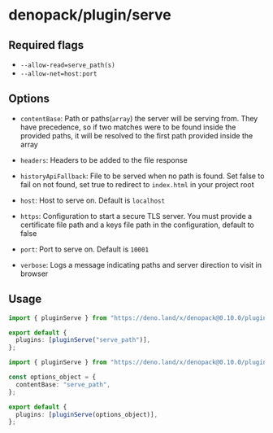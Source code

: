# denopack/plugin/serve

## Required flags

- `--allow-read=serve_path(s)`
- `--allow-net=host:port`

## Options

- `contentBase`: Path or paths(`array`) the server will be serving from. They have precedence, so if two matches were to be found inside the provided paths, it will be resolved to the first path provided inside the array

- `headers`: Headers to be added to the file response

- `historyApiFallback`: File to be served when no path is found. Set false to fail on not found, set true to redirect to `index.html` in your project root

- `host`: Host to serve on. Default is `localhost`

- `https`: Configuration to start a secure TLS server. You must provide a certificate file path and a keys file path in the configuration, default to false

- `port`: Port to serve on. Default is `10001`

- `verbose`: Logs a message indicating paths and server direction to visit in browser

## Usage

```ts
import { pluginServe } from "https://deno.land/x/denopack@0.10.0/plugin/serve/mod.ts";

export default {
  plugins: [pluginServe("serve_path")],
};
```

```ts
import { pluginServe } from "https://deno.land/x/denopack@0.10.0/plugin/serve/mod.ts";

const options_object = {
  contentBase: "serve_path",
};

export default {
  plugins: [pluginServe(options_object)],
};
```
